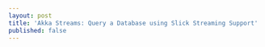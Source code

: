 ```yaml
---
layout: post
title: 'Akka Streams: Query a Database using Slick Streaming Support'
published: false
---
```


<script src="https://gist.github.com/developmentalmadness/341e2aa0dfb7c8961c9c.js"></script>
